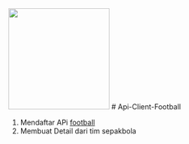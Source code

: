 <p align="center" style="display: inline;"><a href="https://materializecss.com/" target="_blank"><img src="https://seeklogo.com/images/M/materialize-logo-0FCAD8A6F8-seeklogo.com.png" width="200"></a></a></p>
# Api-Client-Football

1. Mendaftar APi [football](http://football-data.org/)
2. Membuat Detail dari tim sepakbola
